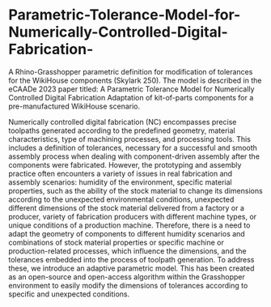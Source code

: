 # Parametric-Tolerance-Model-for-Numerically-Controlled-Digital-Fabrication-
A Rhino-Grasshopper parametric definition for modification of tolerances for the WikiHouse components (Skylark 250). The model is described in the eCAADe 2023 paper titled: A Parametric Tolerance Model for Numerically Controlled Digital Fabrication  Adaptation of kit-of-parts components for a pre-manufactured WikiHouse scenario.

Numerically controlled digital fabrication (NC) encompasses precise toolpaths generated according to the predefined geometry, material characteristics, type of machining processes, and processing tools. This includes a definition of tolerances, necessary for a successful and smooth assembly process when dealing with component-driven assembly after the components were fabricated. However, the prototyping and assembly practice often encounters a variety of issues in real fabrication and assembly scenarios: humidity of the environment, specific material properties, such as the ability of the stock material to change its dimensions according to the unexpected environmental conditions, unexpected different dimensions of the stock material delivered from a factory or a producer, variety of fabrication producers with different machine types, or unique conditions of a production machine. Therefore, there is a need to adapt the geometry of components to different humidity scenarios and combinations of stock material properties or specific machine or production-related processes, which influence the dimensions, and the tolerances embedded into the process of toolpath generation. To address these, we introduce an adaptive parametric model. This has been created as an open-source and open-access algorithm within the Grasshopper environment to easily modify the dimensions of tolerances according to specific and unexpected conditions. 
